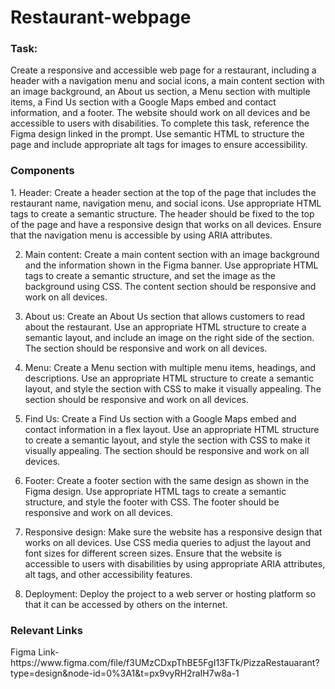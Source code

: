 # Restaurant-webpage

<h3>Task:</h3>
Create a responsive and accessible web page for a restaurant, including a header with a navigation menu and social icons, a main content section with an image background, an About us section, a Menu section with multiple items, a Find Us section with a Google Maps embed and contact information, and a footer. The website should work on all devices and be accessible to users with disabilities.
To complete this task, reference the Figma design linked in the prompt. Use semantic HTML to structure the page and include appropriate alt tags for images to ensure accessibility.

<h3>Components</h3>
1. Header:
Create a header section at the top of the page that includes the restaurant name, navigation menu, and social icons. Use appropriate HTML tags to create a semantic structure. The header should be fixed to the top of the page and have a responsive design that works on all devices. Ensure that the navigation menu is accessible by using ARIA attributes.</br>

2. Main content:
Create a main content section with an image background and the information shown in the Figma banner. Use appropriate HTML tags to create a semantic structure, and set the image as the background using CSS. The content section should be responsive and work on all devices.</br>

3. About us:
Create an About Us section that allows customers to read about the restaurant. Use an appropriate HTML structure to create a semantic layout, and include an image on the right side of the section. The section should be responsive and work on all devices.</br>

4. Menu:
Create a Menu section with multiple menu items, headings, and descriptions. Use an appropriate HTML structure to create a semantic layout, and style the section with CSS to make it visually appealing. The section should be responsive and work on all devices.</br>

5. Find Us:
Create a Find Us section with a Google Maps embed and contact information in a flex layout. Use an appropriate HTML structure to create a semantic layout, and style the section with CSS to make it visually appealing. The section should be responsive and work on all devices.</br>

6. Footer:
Create a footer section with the same design as shown in the Figma design. Use appropriate HTML tags to create a semantic structure, and style the footer with CSS. The footer should be responsive and work on all devices.</br>

7. Responsive design:
Make sure the website has a responsive design that works on all devices. Use CSS media queries to adjust the layout and font sizes for different screen sizes. Ensure that the website is accessible to users with disabilities by using appropriate ARIA attributes, alt tags, and other accessibility features.</br>

8. Deployment:
Deploy the project to a web server or hosting platform so that it can be accessed by others on the internet.

<h3>Relevant Links</h3>
Figma Link- https://www.figma.com/file/f3UMzCDxpThBE5FgI13FTk/PizzaRestauarant?type=design&node-id=0%3A1&t=px9vyRH2raIH7w8a-1
